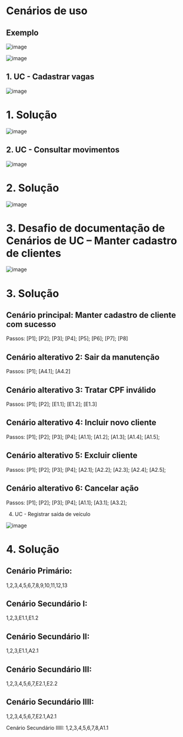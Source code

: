 # Cenários de uso

## Exemplo

![image](https://user-images.githubusercontent.com/62342894/188718355-bf4c8cba-66cb-4fd7-a65a-ca183c284c2e.png)

![image](https://user-images.githubusercontent.com/62342894/188718369-bf0a828a-b66d-4d0c-8a97-ee9658261974.png)


## 1. UC - Cadastrar vagas

![image](https://user-images.githubusercontent.com/62342894/188709648-567a0611-4ec1-4039-b791-22beec678542.png)

# 1. Solução

![image](https://user-images.githubusercontent.com/62342894/188709409-2cab317c-2315-490b-a93f-4f16f9f842f3.png)

## 2. UC - Consultar movimentos

![image](https://user-images.githubusercontent.com/62342894/188709739-393e37d4-48c3-49f5-a761-e395cfd6662b.png)

# 2. Solução

![image](https://user-images.githubusercontent.com/62342894/188709804-91ab16a9-96de-4773-9d0d-fb555bb37d97.png)

# 3. Desafio de documentação de Cenários de UC – Manter cadastro de clientes

![image](https://user-images.githubusercontent.com/62342894/188709360-586438e5-6918-45f2-8292-478b72ad6aee.png)

# 3. Solução

## Cenário principal: Manter cadastro de cliente com sucesso

Passos: [P1]; [P2]; [P3]; [P4]; [P5]; [P6]; [P7]; [P8]

## Cenário alterativo 2: Sair da manutenção

Passos: [P1]; [A4.1]; [A4.2]

## Cenário alterativo 3: Tratar CPF inválido

Passos: [P1]; [P2]; [E1.1]; [E1.2]; [E1.3]

## Cenário alterativo 4: Incluir novo cliente

Passos: [P1]; [P2]; [P3]; [P4]; [A1.1]; [A1.2];  [A1.3]; [A1.4]; [A1.5]; 

## Cenário alterativo 5: Excluir cliente

Passos: [P1]; [P2]; [P3]; [P4]; [A2.1]; [A2.2];  [A2.3]; [A2.4]; [A2.5]; 

## Cenário alterativo 6: Cancelar ação

Passos: [P1]; [P2]; [P3]; [P4]; [A1.1]; [A3.1]; [A3.2];

4. UC - Registrar saída de veículo

![image](https://user-images.githubusercontent.com/62342894/188752460-1c6ebcc1-facc-4bbc-9a87-6cb368d0e32d.png)

# 4. Solução

## Cenário Primário: 
1,2,3,4,5,6,7,8,9,10,11,12,13

## Cenário Secundário I: 
1,2,3,E1.1,E1.2 

## Cenário Secundário II: 
1,2,3,E1.1,A2.1

## Cenário Secundário III: 
1,2,3,4,5,6,7,E2.1,E2.2

## Cenário Secundário IIII: 
1,2,3,4,5,6,7,E2.1,A2.1

Cenário Secundário IIIII: 
1,2,3,4,5,6,7,8,A1.1



